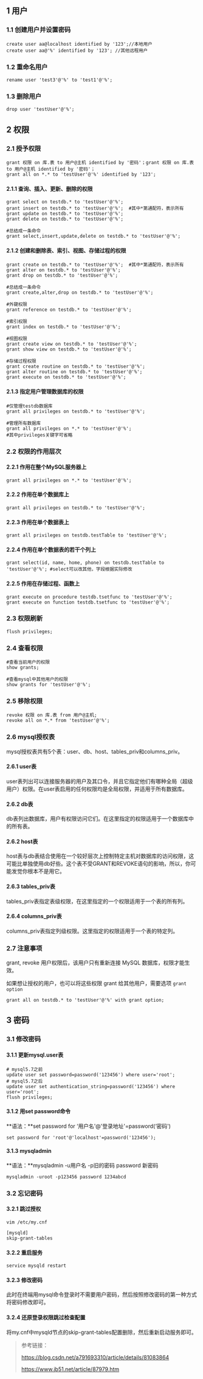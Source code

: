 ## 1 用户

### 1.1 创建用户并设置密码

```mysql
create user aa@localhost identified by '123';//本地用户
create user aa@'%' identified by '123'; //其他远程用户
```

### 1.2 重命名用户

```mysql
rename user 'test3'@'%' to 'test1'@'%';
```

### 1.3 删除用户

```mysql
drop user 'testUser'@'%';
```

## 2 权限

### 2.1 授予权限

```mysql
grant 权限 on 库.表 to 用户@主机 identified by '密码'；grant 权限 on 库.表 to 用户@主机 identified by '密码'；
grant all on *.* to 'testUser'@'%' identified by '123';
```

#### 2.1.1 查询、插入、更新、删除的权限

```mysql
grant select on testdb.* to 'testUser'@'%';  
grant insert on testdb.* to 'testUser'@'%';  #其中*第通配符，表示所有
grant update on testdb.* to 'testUser'@'%';
grant delete on testdb.* to 'testUser'@'%';

#总结成一条命令
grant select,insert,update,delete on testdb.* to 'testUser'@'%';
```

#### 2.1.2 创建和删除表、索引、视图、存储过程的权限

```mysql
grant create on testdb.* to 'testUser'@'%';  #其中*第通配符，表示所有
grant alter on testdb.* to 'testUser'@'%';
grant drop on testdb.* to 'testUser'@'%';

#总结成一条命令
grant create,alter,drop on testdb.* to 'testUser'@'%';

#外键权限
grant reference on testdb.* to 'testUser'@'%';

#索引权限
grant index on testdb.* to 'testUser'@'%';

#视图权限
grant create view on testdb.* to 'testUser'@'%';
grant show view on testdb.* to 'testUser'@'%';

#存储过程权限
grant create routine on testdb.* to 'testUser'@'%';
grant alter routine on testdb.* to 'testUser'@'%';
grant execute on testdb.* to 'testUser'@'%';
```

#### 2.1.3 指定用户管理数据库的权限

```mysql
#仅管理testdb数据库
grant all privileges on testdb.* to 'testUser'@'%';

#管理所有数据库
grant all privileges on *.* to 'testUser'@'%';
#其中privileges关键字可省略
```

### 2.2 权限的作用层次

#### 2.2.1 作用在整个MySQL服务器上

```mysql
grant all privileges on *.* to 'testUser'@'%';
```

#### 2.2.2 作用在单个数据库上

```mysql
grant all privileges on testdb.* to 'testUser'@'%';
```

#### 2.2.3 作用在单个数据表上

```mysql
grant all privileges on testdb.testTable to 'testUser'@'%';
```

#### 2.2.4 作用在单个数据表的若干个列上

```mysql
grant select(id, name, home, phone) on testdb.testTable to 'testUser'@'%'; #select可以改其他，字段根据实际修改
```

#### 2.2.5 作用在存储过程、函数上

```mysql
grant execute on procedure testdb.tsetfunc to 'testUser'@'%';
grant execute on function testdb.tsetfunc to 'testUser'@'%';
```

### 2.3 权限刷新

```mysql
flush privileges;
```

### 2.4 查看权限

```mysql
#查看当前用户的权限
show grants;

#查看mysql中其他用户的权限
show grants for 'testUser'@'%';
```

### 2.5 移除权限

```mysql
revoke 权限 on 库.表 from 用户@主机;
revoke all on *.* from 'testUser'@'%';
```

### 2.6 mysql授权表

mysql授权表共有5个表：user、db、host、tables_priv和columns_priv。

#### 2.6.1 user表

user表列出可以连接服务器的用户及其口令，并且它指定他们有哪种全局（超级用户）权限。在user表启用的任何权限均是全局权限，并适用于所有数据库。

#### 2.6.2 db表

db表列出数据库，用户有权限访问它们。在这里指定的权限适用于一个数据库中的所有表。

#### 2.6.2 host表

host表与db表结合使用在一个较好层次上控制特定主机对数据库的访问权限，这可能比单独使用db好些。这个表不受GRANT和REVOKE语句的影响，所以，你可能发觉你根本不是用它。

#### 2.6.3 tables_priv表

tables_priv表指定表级权限，在这里指定的一个权限适用于一个表的所有列。

#### 2.6.4 columns_priv表

columns_priv表指定列级权限。这里指定的权限适用于一个表的特定列。

### 2.7 注意事项

grant, revoke 用户权限后，该用户只有重新连接 MySQL 数据库，权限才能生效。

如果想让授权的用户，也可以将这些权限 grant 给其他用户，需要选项 `grant option`

```mysql
grant all on testdb.* to 'testUser'@'%' with grant option;
```

## 3 密码

### 3.1 修改密码

####  3.1.1 更新mysql.user表

```mysql
# mysql5.7之前
update user set password=password('123456') where user='root';
# mysql5.7之后
update user set authentication_string=password('123456') where user='root';
flush privileges;
```

#### 3.1.2 用set password命令

**语法：**set password for ‘用户名'@'登录地址'=password(‘密码')

```mysql
set password for 'root'@'localhost'=password('123456');
```

#### 3.1.3 mysqladmin

**语法：**mysqladmin -u用户名 -p旧的密码 password 新密码

```mysql
mysqladmin -uroot -p123456 password 1234abcd
```

### 3.2 忘记密码

#### 3.2.1 跳过授权

`vim /etc/my.cnf`

```
[mysqld]
skip-grant-tables
```

#### 3.2.2 重启服务

```
service mysqld restart
```

#### 3.2.3 修改密码

此时在终端用mysql命令登录时不需要用户密码，然后按照修改密码的第一种方式将密码修改即可。

#### 3.2.4 还原登录权限跳过检查配置

将my.cnf中mysqld节点的skip-grant-tables配置删除，然后重新启动服务即可。

> 参考链接：
>
> https://blog.csdn.net/a791693310/article/details/81083864
>
> https://www.jb51.net/article/87979.htm


